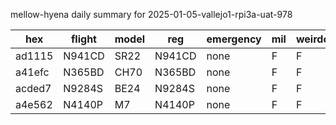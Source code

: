 mellow-hyena daily summary for 2025-01-05-vallejo1-rpi3a-uat-978

|hex|flight|model|reg|emergency|mil|weirdo|
|--|--|--|--|--|--|--|
|ad1115|N941CD|SR22|N941CD|none|F|F|
|a41efc|N365BD|CH70|N365BD|none|F|F|
|acded7|N9284S|BE24|N9284S|none|F|F|
|a4e562|N4140P|M7|N4140P|none|F|F|
